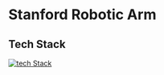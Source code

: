 # **Stanford Robotic Arm**

## Tech Stack
[![tech Stack](https://skillicons.dev/icons?i=matlab,python,nextjs,js,tailwindcss,blender,threejs,figma,vercel)](https://skillicons.dev)
